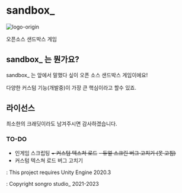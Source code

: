 # sandbox_

![logo-origin](https://user-images.githubusercontent.com/89384053/216733690-525f843c-3f62-4d1c-b3e5-8c58804c97e1.png)

오픈소스 샌드박스 게임

## sandbox_ 는 뭔가요?

sandbox_ 는 앞에서 말했다 싶이 오픈 소스 샌드박스 게임이에요!

다양한 커스텀 기능(개발중)이 가장 큰 핵심이라고 할수 있죠.

## 라이선스
최소한의 크래딧이라도 남겨주시면 감사하겠습니다.

### TO-DO
- 인게임 스크립팅
~~+ 커스텀 텍스쳐 로드~~
~~- 듀얼 스크린 버그 고치기 (못 고침)~~
- 커스텀 텍스쳐 로드 버그 고치기

: This project requires Unity Engine 2020.3

: Copyright songro studio_ 2021-2023
